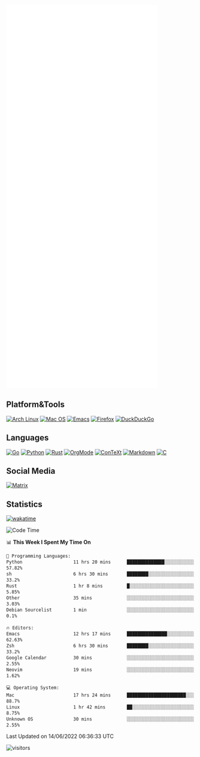 ![Metrics](https://github.com/SteamedFish/SteamedFish/blob/master/github-metrics.svg)

## Platform&Tools

[![Arch Linux](https://img.shields.io/badge/ArchLinux-1793D1?logo=arch-linux&logoColor=fff&style=flat-square)](https://archlinux.org/)
[![Mac OS](https://img.shields.io/badge/MacOS-000000?style=flat-square&logo=macos&logoColor=F0F0F0)](https://www.apple.com/macos/)
[![Emacs](https://img.shields.io/badge/Emacs-%237F5AB6.svg?&style=flat-square&logo=gnu-emacs&logoColor=white)](https://www.gnu.org/software/emacs/)
[![Firefox](https://img.shields.io/badge/Firefox-FF7139?style=flat-square&logo=Firefox-Browser&logoColor=white)](https://firefox.com/)
[![DuckDuckGo](https://img.shields.io/badge/DuckDuckGo-DE5833?style=flat-square&logo=DuckDuckGo&logoColor=white)](https://duckduckgo.com/)

## Languages

[![Go](https://img.shields.io/badge/Golang-%2300ADD8.svg?style=flat-square&logo=go&logoColor=white)](https://golang.org/)
[![Python](https://img.shields.io/badge/Python-3670A0?style=flat-square&logo=python&logoColor=ffdd54)](https://www.python.org/)
[![Rust](https://img.shields.io/badge/Rust-%23000000.svg?style=flat-square&logo=rust&logoColor=white)](https://www.rust-lang.org/)
[![OrgMode](https://img.shields.io/badge/OrgMode-%23000000.svg?style=flat-square&logo=org&logoColor=white)](https://orgmode.org/)
[![ConTeXt](https://img.shields.io/badge/ConTeXt-%23008080.svg?style=flat-square&logo=latex&logoColor=white)](https://contextgarden.net/)
[![Markdown](https://img.shields.io/badge/MarkDown-%23000000.svg?style=flat-square&logo=markdown&logoColor=white)](https://daringfireball.net/projects/markdown/)
[![C](https://img.shields.io/badge/C-%2300599C.svg?style=flat-square&logo=c&logoColor=white)](https://www.iso.org/standard/74528.html)

## Social Media

[![Matrix](https://img.shields.io/badge/SteamedFish-2CA5E0?style=social&logo=matrix&logoColor=black)](https://matrix.to/#/@i:steamedfish.org)

## Statistics
[![wakatime](https://wakatime.com/badge/user/168280d6-fcf2-4b4f-ad3a-dc4612f35b38.svg)](https://wakatime.com/@168280d6-fcf2-4b4f-ad3a-dc4612f35b38)

<!--START_SECTION:waka-->
![Code Time](http://img.shields.io/badge/Code%20Time-1%2C862%20hrs%2053%20mins-blue)

📊 **This Week I Spent My Time On** 

```text
💬 Programming Languages: 
Python                   11 hrs 20 mins      ██████████████░░░░░░░░░░░   57.82% 
sh                       6 hrs 30 mins       ████████░░░░░░░░░░░░░░░░░   33.2% 
Rust                     1 hr 8 mins         █░░░░░░░░░░░░░░░░░░░░░░░░   5.85% 
Other                    35 mins             ░░░░░░░░░░░░░░░░░░░░░░░░░   3.03% 
Debian Sourcelist        1 min               ░░░░░░░░░░░░░░░░░░░░░░░░░   0.1%

🔥 Editors: 
Emacs                    12 hrs 17 mins      ███████████████░░░░░░░░░░   62.63% 
Zsh                      6 hrs 30 mins       ████████░░░░░░░░░░░░░░░░░   33.2% 
Google Calendar          30 mins             ░░░░░░░░░░░░░░░░░░░░░░░░░   2.55% 
Neovim                   19 mins             ░░░░░░░░░░░░░░░░░░░░░░░░░   1.62%

💻 Operating System: 
Mac                      17 hrs 24 mins      ██████████████████████░░░   88.7% 
Linux                    1 hr 42 mins        ██░░░░░░░░░░░░░░░░░░░░░░░   8.75% 
Unknown OS               30 mins             ░░░░░░░░░░░░░░░░░░░░░░░░░   2.55%

```


 Last Updated on 14/06/2022 06:36:33 UTC
<!--END_SECTION:waka-->

![visitors](https://visitor-badge.laobi.icu/badge?page_id=SteamedFish.SteamedFish)
